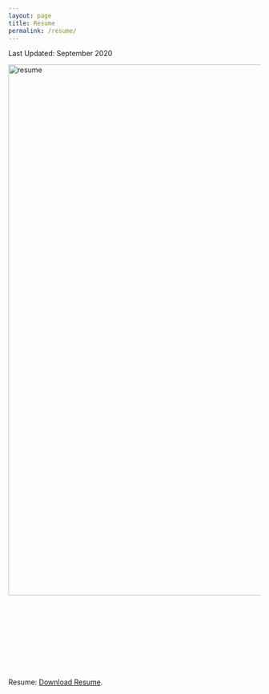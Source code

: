 ```yaml
---
layout: page
title: Resume
permalink: /resume/
---
```

Last Updated: September 2020

<img src="http://krcarter.github.io/img/krcarter_resume.png" alt="resume" width="807" height="1059"/>

<object data="http://krcarter.github.io/img/Carter_Kamal_resume_latex.pdf" width="700px" height="700px">
    <embed src="http://krcarter.github.io/img/Carter_Kamal_resume_latex.pdf">
        <p>Resume: <a href="http://krcarter.github.io/img/Carter_Kamal_resume_latex.pdf">Download Resume</a>.</p>
    </embed>
</object>
